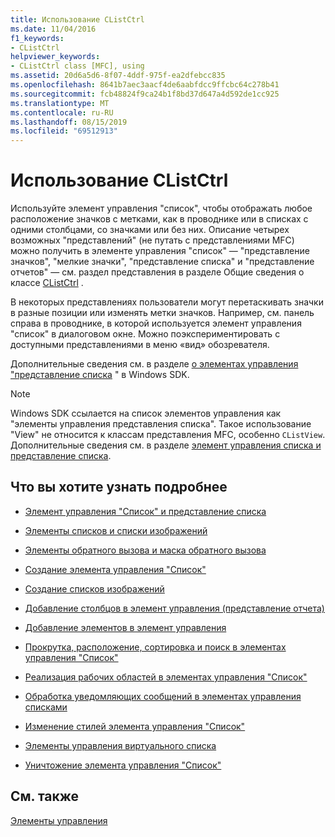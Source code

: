 ```yaml
---
title: Использование CListCtrl
ms.date: 11/04/2016
f1_keywords:
- CListCtrl
helpviewer_keywords:
- CListCtrl class [MFC], using
ms.assetid: 20d6a5d6-8f07-4ddf-975f-ea2dfebcc835
ms.openlocfilehash: 8641b7aec3aacf4de6aabfdcc9ffcbc64c278b41
ms.sourcegitcommit: fcb48824f9ca24b1f8bd37d647a4d592de1cc925
ms.translationtype: MT
ms.contentlocale: ru-RU
ms.lasthandoff: 08/15/2019
ms.locfileid: "69512913"
---
```

# <a name="using-clistctrl"></a>Использование CListCtrl

Используйте элемент управления "список", чтобы отображать любое расположение значков с метками, как в проводнике или в списках с одними столбцами, со значками или без них. Описание четырех возможных "представлений" (не путать с представлениями MFC) можно получить в элементе управления "список" — "представление значков", "мелкие значки", "представление списка" и "представление отчетов" — см. раздел представления в разделе Общие сведения о классе [CListCtrl](../mfc/reference/clistctrl-class.md) .

В некоторых представлениях пользователи могут перетаскивать значки в разные позиции или изменять метки значков. Например, см. панель справа в проводнике, в которой используется элемент управления "список" в диалоговом окне. Можно поэкспериментировать с доступными представлениями в меню «вид» обозревателя.

Дополнительные сведения см. в разделе [о элементах управления "представление списка](/windows/win32/Controls/list-view-controls-overview) " в Windows SDK.

> [!NOTE]
>  Windows SDK ссылается на список элементов управления как "элементы управления представления списка". Такое использование "View" не относится к классам представления MFC, особенно `CListView`. Дополнительные сведения см. в разделе [элемент управления списка и представление списка](../mfc/list-control-and-list-view.md).

## <a name="what-do-you-want-to-know-more-about"></a>Что вы хотите узнать подробнее

- [Элемент управления "Список" и представление списка](../mfc/list-control-and-list-view.md)

- [Элементы списков и списки изображений](../mfc/list-items-and-image-lists.md)

- [Элементы обратного вызова и маска обратного вызова](../mfc/callback-items-and-the-callback-mask.md)

- [Создание элемента управления "Список"](../mfc/creating-the-list-control.md)

- [Создание списков изображений](../mfc/creating-the-image-lists.md)

- [Добавление столбцов в элемент управления (представление отчета)](../mfc/adding-columns-to-the-control-report-view.md)

- [Добавление элементов в элемент управления](../mfc/adding-items-to-the-control.md)

- [Прокрутка, расположение, сортировка и поиск в элементах управления "Список"](../mfc/scrolling-arranging-sorting-and-finding-in-list-controls.md)

- [Реализация рабочих областей в элементах управления "Список"](../mfc/implementing-working-areas-in-list-controls.md)

- [Обработка уведомляющих сообщений в элементах управления списками](../mfc/processing-notification-messages-in-list-controls.md)

- [Изменение стилей элемента управления "Список"](../mfc/changing-list-control-styles.md)

- [Элементы управления виртуального списка](../mfc/virtual-list-controls.md)

- [Уничтожение элемента управления "Список"](../mfc/destroying-the-list-control.md)

## <a name="see-also"></a>См. также

[Элементы управления](../mfc/controls-mfc.md)
